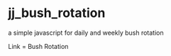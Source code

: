 # jj_bush_rotation
a simple javascript for daily and weekly bush rotation

Link = <a src="https://fearlessfreap24.github.io/jj_bush_rotation/">Bush Rotation</a>
